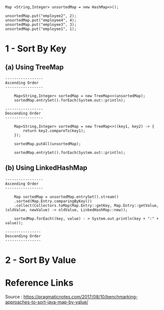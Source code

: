     Map <String,Integer> unsortedMap = new HashMap<>();
    
    unsortedMap.put("employee2", 2);
    unsortedMap.put("employee4", 4);
    unsortedMap.put("employee3", 3);
    unsortedMap.put("employee1", 1);
    
    
# 1 - Sort By Key 

## (a) Using TreeMap

    -----------------
    Ascending Order
    -----------------
    
        Map<String,Integer> sortedMap = new TreeMap<>(unsortedMap);  		
        sortedMap.entrySet().forEach(System.out::println);

    -----------------
    Descending Order
    -----------------
    
        Map<String,Integer> sortedMap = new TreeMap<>((key1, key2) -> {
            return key2.compareTo(key1);
        });
        
        sortedMap.putAll(unsortedMap);
        
        sortedMap.entrySet().forEach(System.out::println);

## (b) Using LinkedHashMap

    -----------------
    Ascending Order
    -----------------
    
        Map sortedMap = unsortedMap.entrySet().stream()
	    .sorted(Map.Entry.comparingByKey())
	    .collect(Collectors.toMap(Map.Entry::getKey, Map.Entry::getValue,(oldValue, newValue) -> oldValue, LinkedHashMap::new));

        sortedMap.forEach((key, value) - > System.out.println(key + ":" + value));

    ----------------
    Descending Order
    ----------------


# 2 - Sort By Value




# Reference Links

  Source : https://pragmaticnotes.com/2017/08/10/benchmarking-approaches-to-sort-java-map-by-value/
